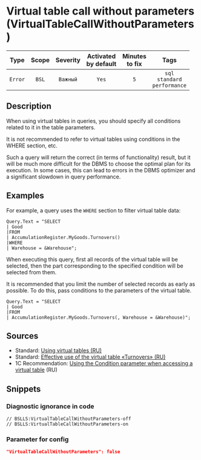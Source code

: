 # Virtual table call without parameters (VirtualTableCallWithoutParameters)

|  Type   | Scope | Severity | Activated<br>by default | Minutes<br>to fix |                       Tags                       |
|:-------:|:-----:|:--------:|:-----------------------------:|:-----------------------:|:------------------------------------------------:|
| `Error` | `BSL` | `Важный` |             `Yes`             |           `5`           | `sql`<br>`standard`<br>`performance` |

<!-- Блоки выше заполняются автоматически, не трогать -->
## Description
<!-- Описание диагностики заполняется вручную. Необходимо понятным языком описать смысл и схему работу -->
When using virtual tables in queries, you should specify all conditions related to it in the table parameters.

It is not recommended to refer to virtual tables using conditions in the WHERE section, etc.

Such a query will return the correct (in terms of functionality) result, but it will be much more difficult for the DBMS to choose the optimal plan for its execution. In some cases, this can lead to errors in the DBMS optimizer and a significant slowdown in query performance.

## Examples
<!-- В данном разделе приводятся примеры, на которые диагностика срабатывает, а также можно привести пример, как можно исправить ситуацию -->
For example, a query uses the `WHERE` section to filter virtual table data:
```bsl
Query.Text = "SELECT
| Good
|FROM
| AccumulationRegister.MyGoods.Turnovers()
|WHERE
| Warehouse = &Warehouse";
```
When executing this query, first all records of the virtual table will be selected, then the part corresponding to the specified condition will be selected from them.

It is recommended that you limit the number of selected records as early as possible. To do this, pass conditions to the parameters of the virtual table.

```bsl
Query.Text = "SELECT
| Good
|FROM
| AccumulationRegister.MyGoods.Turnovers(, Warehouse = &Warehouse)";
```

## Sources
<!-- Необходимо указывать ссылки на все источники, из которых почерпнута информация для создания диагностики -->
<!-- Примеры источников

* Полезная информация: [Отказ от использования модальных окон](https://its.1c.ru/db/metod8dev#content:5272:hdoc)
* Источник: [Cognitive complexity, ver. 1.4](https://www.sonarsource.com/docs/CognitiveComplexity.pdf) -->

* Standard: [Using virtual tables (RU)](https://its.1c.ru/db/v8std#content:657:hdoc)
* Standard: [Effective use of the virtual table «Turnovers» (RU)](https://its.1c.ru/db/v8std#content:733:hdoc)
* 1C Recommendation: [Using the Condition parameter when accessing a virtual table](https://its.1c.ru/db/metod8dev/content/5457/hdoc) (RU)

## Snippets

<!-- Блоки ниже заполняются автоматически, не трогать -->
### Diagnostic ignorance in code

```bsl
// BSLLS:VirtualTableCallWithoutParameters-off
// BSLLS:VirtualTableCallWithoutParameters-on
```

### Parameter for config

```json
"VirtualTableCallWithoutParameters": false
```
